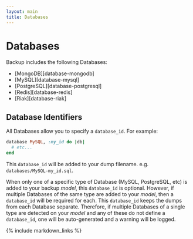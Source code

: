 ```yaml
---
layout: main
title: Databases
---
```


Databases
=========

Backup includes the following Databases:

- [MongoDB][database-mongodb]
- [MySQL][database-mysql]
- [PostgreSQL][database-postgresql]
- [Redis][database-redis]
- [Riak][database-riak]


Database Identifiers
--------------------

All Databases allow you to specify a `database_id`. For example:

```rb
database MySQL, :my_id do |db|
  # etc...
end
```

This `database_id` will be added to your dump filename. e.g. `databases/MySQL-my_id.sql`.

When only one of a specific type of Database (MySQL, PostgreSQL, etc) is added to your backup _model_,
this `database_id` is optional. However, if multiple Databases of the same type are added to your _model_,
then a `database_id` will be required for each. This `database_id` keeps the dumps from each Database separate.
Therefore, if multiple Databases of a single type are detected on your _model_ and any of these do not define a
`database_id`, one will be auto-generated and a warning will be logged.

{% include markdown_links %}
